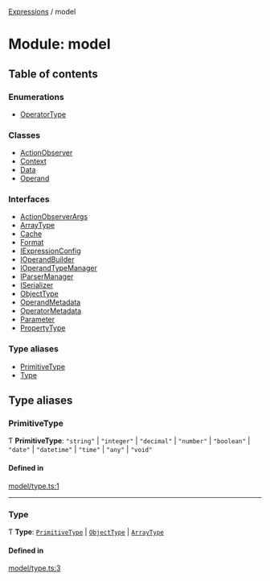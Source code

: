 [Expressions](../README.md) / model

# Module: model

## Table of contents

### Enumerations

- [OperatorType](../enums/model.OperatorType.md)

### Classes

- [ActionObserver](../classes/model.ActionObserver.md)
- [Context](../classes/model.Context.md)
- [Data](../classes/model.Data.md)
- [Operand](../classes/model.Operand.md)

### Interfaces

- [ActionObserverArgs](../interfaces/model.ActionObserverArgs.md)
- [ArrayType](../interfaces/model.ArrayType.md)
- [Cache](../interfaces/model.Cache.md)
- [Format](../interfaces/model.Format.md)
- [IExpressionConfig](../interfaces/model.IExpressionConfig.md)
- [IOperandBuilder](../interfaces/model.IOperandBuilder.md)
- [IOperandTypeManager](../interfaces/model.IOperandTypeManager.md)
- [IParserManager](../interfaces/model.IParserManager.md)
- [ISerializer](../interfaces/model.ISerializer.md)
- [ObjectType](../interfaces/model.ObjectType.md)
- [OperandMetadata](../interfaces/model.OperandMetadata.md)
- [OperatorMetadata](../interfaces/model.OperatorMetadata.md)
- [Parameter](../interfaces/model.Parameter.md)
- [PropertyType](../interfaces/model.PropertyType.md)

### Type aliases

- [PrimitiveType](model.md#primitivetype)
- [Type](model.md#type)

## Type aliases

### PrimitiveType

Ƭ **PrimitiveType**: ``"string"`` \| ``"integer"`` \| ``"decimal"`` \| ``"number"`` \| ``"boolean"`` \| ``"date"`` \| ``"datetime"`` \| ``"time"`` \| ``"any"`` \| ``"void"``

#### Defined in

[model/type.ts:1](https://github.com/FlavioLionelRita/js-expressions/blob/a373ee9/src/lib/model/type.ts#L1)

___

### Type

Ƭ **Type**: [`PrimitiveType`](model.md#primitivetype) \| [`ObjectType`](../interfaces/model.ObjectType.md) \| [`ArrayType`](../interfaces/model.ArrayType.md)

#### Defined in

[model/type.ts:3](https://github.com/FlavioLionelRita/js-expressions/blob/a373ee9/src/lib/model/type.ts#L3)
